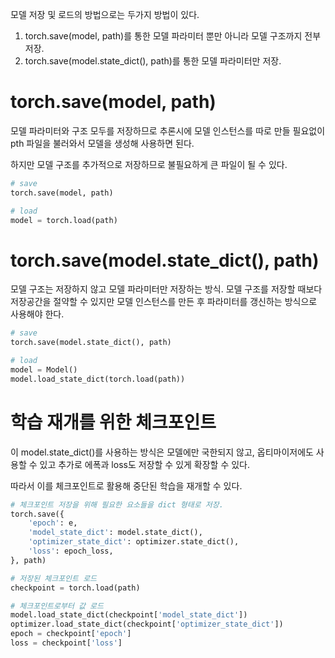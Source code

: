 
모델 저장 및 로드의 방법으로는 두가지 방법이 있다.

1. torch.save(model, path)를 통한 모델 파라미터 뿐만 아니라 모델 구조까지 전부 저장.
2. torch.save(model.state_dict(), path)를 통한 모델 파라미터만 저장.

# torch.save(model, path)

모델 파라미터와 구조 모두를 저장하므로 추론시에 모델 인스턴스를 따로 만들 필요없이 pth 파일을 불러와서 모델을 생성해 사용하면 된다.

하지만 모델 구조를 추가적으로 저장하므로 불필요하게 큰 파일이 될 수 있다.

```python
# save
torch.save(model, path)

# load
model = torch.load(path)
```

# torch.save(model.state_dict(), path)

모델 구조는 저장하지 않고 모델 파라미터만 저장하는 방식. 모델 구조를 저장할 때보다 저장공간을 절약할 수 있지만 모델 인스턴스를 만든 후 파라미터를 갱신하는 방식으로 사용해야 한다.

```python
# save
torch.save(model.state_dict(), path)

# load
model = Model()
model.load_state_dict(torch.load(path))
```

# 학습 재개를 위한 체크포인트

이 model.state_dict()를 사용하는 방식은 모델에만 국한되지 않고, 옵티마이저에도 사용할 수 있고 추가로 에폭과 loss도 저장할 수 있게 확장할 수 있다.

따라서 이를 체크포인트로 활용해 중단된 학습을 재개할 수 있다.

```python
# 체크포인트 저장을 위해 필요한 요소들을 dict 형태로 저장.
torch.save({
	'epoch': e,
	'model_state_dict': model.state_dict(),
	'optimizer_state_dict': optimizer.state_dict(),
	'loss': epoch_loss,
}, path)

# 저장된 체크포인트 로드
checkpoint = torch.load(path)

# 체크포인트로부터 값 로드
model.load_state_dict(checkpoint['model_state_dict'])
optimizer.load_state_dict(checkpoint['optimizer_state_dict'])
epoch = checkpoint['epoch']
loss = checkpoint['loss']
```

